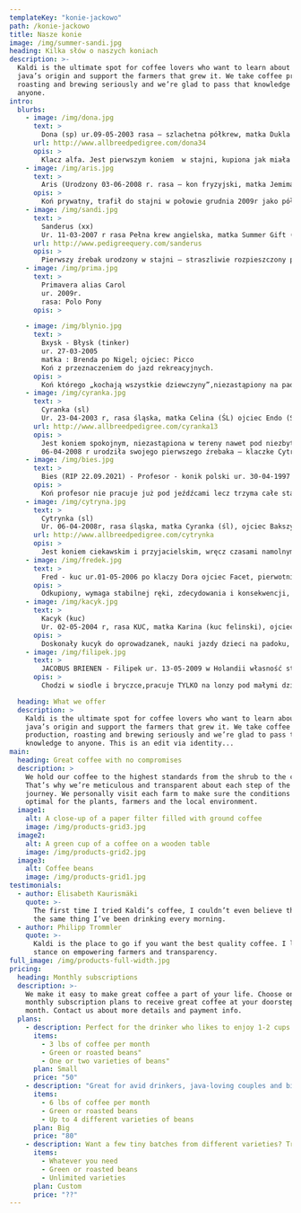 ```yaml
---
templateKey: "konie-jackowo"
path: /konie-jackowo
title: Nasze konie
image: /img/summer-sandi.jpg
heading: Kilka słów o naszych koniach
description: >-
  Kaldi is the ultimate spot for coffee lovers who want to learn about their
  java’s origin and support the farmers that grew it. We take coffee production,
  roasting and brewing seriously and we’re glad to pass that knowledge to
  anyone.
intro:
  blurbs:
    - image: /img/dona.jpg
      text: >
        Dona (sp) ur.09-05-2003 rasa – szlachetna półkrew, matka Dukla (młp) ojciec Emetic (sp) 163 cm w kłębie, bonitacja 78 punktów
      url: http://www.allbreedpedigree.com/dona34
      opis: >
        Klacz alfa. Jest pierwszym koniem  w stajni, kupiona jak miała 7 miesięcy, po złamaniu nadgarstka w wieku 10 miesięcy, nadaje się do nauki jazdy dla poczatkujących na padoku, w teren mogą na niej jeżdzic tylko zaawansowani jeźdźcy
    - image: /img/aris.jpg
      text: >
        Aris (Urodzony 03-06-2008 r. rasa – kon fryzyjski, matka Jemima fan breuningswack (fryz) ojciec Wobke 403 (fryz), około 165 cm w kłębie, ogier
      opis: >
        Koń prywatny, trafił do stajni w połowie grudnia 2009r jako półtoraroczny źrebak, najlepszy przyjaciel Sanderusa. Bardzo miły i łagodny w obsłudze. Chodzi pod siodłem, ale wymaga stanowczości i konsekwencji. Uwielbia wykonywać różne sztuczki
    - image: /img/sandi.jpg
      text: >
        Sanderus (xx)
        Ur. 11-03-2007 r rasa Pełna krew angielska, matka Summer Gift (xx), ojciec Zarewitsch (xx), ma około 162 cm w kłębie
      url: http://www.pedigreequery.com/sanderus
      opis: >
        Pierwszy źrebak urodzony w stajni – straszliwie rozpieszczony przez właścicieli, a w szczególności przez p.Jacka. Pod siodłem chodzi samodzielnie lub z najlepszym przyjacielem – Arisem, choć bywa że toleruje Błyska i Kacyka.
    - image: /img/prima.jpg
      text: >
        Primavera alias Carol
        ur. 2009r.
        rasa: Polo Pony
      opis: >

    - image: /img/blynio.jpg
      text: >
        Bxysk - Błysk (tinker)
        ur. 27-03-2005
        matka : Brenda po Nigel; ojciec: Picco 
        Koń z przeznaczeniem do jazd rekreacyjnych.
      opis: >
        Koń którego „kochają wszystkie dziewczyny”,niezastąpiony na padoku i w terenach, troche leniwy jeśli ma niepewnego i niezdecydowanego jeźdźca. Posiada własne grono wielbicielek na fb.
    - image: /img/cyranka.jpg
      text: >
        Cyranka (sl)
        Ur. 23-04-2003 r, rasa śląska, matka Celina (ŚL) ojciec Endo (Śl), ma 164 cm w kłębie, bonitacja 80 punktów rodowód dostępny na stronie
      url: http://www.allbreedpedigree.com/cyranka13
      opis: >
        Jest koniem spokojnym, niezastąpiona w tereny nawet pod niezbyt doświadczonymi jeźdźcami, nie lubi pracować na lonży na padoku i zgrzyta przeraźliwie zębami. Niczego się nie boi, jak nie może przejść bierze wszystko taranem.
        06-04-2008 r urodziła swojego pierwszego źrebaka – klaczke Cytrynkę
    - image: /img/bies.jpg
      text: >
        Bies (RIP 22.09.2021) - Profesor - konik polski ur. 30-04-1997 po klaczy Bielinka po Turkus, ojciec Hades, własność stajni od 28-09-2015. 134cm w kłębie. 
      opis: >
        Koń profesor nie pracuje już pod jeźdźcami lecz trzyma całe stado w kupie:) Uwielbia przeciągać lonżujących i zwiewac na koniec padoku, Przytulanka dla dzieci i nie tylko Jego karierę sportową mozesz znależć na youtubie, był ogierem kryjącym  do 2009 r
    - image: /img/cytryna.jpg
      text: >
        Cytrynka (sl)
        Ur. 06-04-2008r, rasa śląska, matka Cyranka (śl), ojciec Bakszysz (śl), ma ok. 162 cm w kłęcie
      url: http://www.allbreedpedigree.com/cytrynka
      opis: >
        Jest koniem ciekawskim i przyjacielskim, wręcz czasami namolnym, jeśli coś się jej nie podoba, zgrzyta zębami jak mamusia.
    - image: /img/fredek.jpg
      text: >
        Fred - kuc ur.01-05-2006 po klaczy Dora ojciec Facet, pierwotnie koń w pensjonacie, od 03-09-2016 własność stajni, 130 cm w kłębie
      opis: >
        Odkupiony, wymaga stabilnej ręki, zdecydowania i konsekwencji, najlepszy "przyjaciel" Kacyka w ucieczkach na padoku jeśli dziecko nad nim nie panuje, uwielbia kąpać się zarówno w Wiśle jak i w błotku.
    - image: /img/kacyk.jpg
      text: >
        Kacyk (kuc)
        Ur. 02-05-2004 r, rasa KUC, matka Karina (kuc felinski), ojciec Intruz (wlkp), ma około 130 cm w kłębie, wałach
      opis: >
        Doskonały kucyk do oprowadzanek, nauki jazdy dzieci na padoku, w terenie dla średniozaawansowanych jeźdźców – uwielbia się ścigać. Pieszczoch, uwielbia łakocie a w szczególności marchewkę i zrobi dla nich wszystko. Jest niezbyt płochliwy i ufa człowiwekowi. Boi się wystrzałów i grzmotów burzy.
    - image: /img/filipek.jpg
      text: >
        JACOBUS BRIENEN - Filipek ur. 13-05-2009 w Holandii własność stajni od 01-10-2015 r. 95cm w kłębie.
      opis: >
        Chodzi w siodle i bryczce,pracuje TYLKO na lonzy pod małymi dziećmi

  heading: What we offer
  description: >
    Kaldi is the ultimate spot for coffee lovers who want to learn about their
    java’s origin and support the farmers that grew it. We take coffee
    production, roasting and brewing seriously and we’re glad to pass that
    knowledge to anyone. This is an edit via identity...
main:
  heading: Great coffee with no compromises
  description: >
    We hold our coffee to the highest standards from the shrub to the cup.
    That’s why we’re meticulous and transparent about each step of the coffee’s
    journey. We personally visit each farm to make sure the conditions are
    optimal for the plants, farmers and the local environment.
  image1:
    alt: A close-up of a paper filter filled with ground coffee
    image: /img/products-grid3.jpg
  image2:
    alt: A green cup of a coffee on a wooden table
    image: /img/products-grid2.jpg
  image3:
    alt: Coffee beans
    image: /img/products-grid1.jpg
testimonials:
  - author: Elisabeth Kaurismäki
    quote: >-
      The first time I tried Kaldi’s coffee, I couldn’t even believe that was
      the same thing I’ve been drinking every morning.
  - author: Philipp Trommler
    quote: >-
      Kaldi is the place to go if you want the best quality coffee. I love their
      stance on empowering farmers and transparency.
full_image: /img/products-full-width.jpg
pricing:
  heading: Monthly subscriptions
  description: >-
    We make it easy to make great coffee a part of your life. Choose one of our
    monthly subscription plans to receive great coffee at your doorstep each
    month. Contact us about more details and payment info.
  plans:
    - description: Perfect for the drinker who likes to enjoy 1-2 cups per day.
      items:
        - 3 lbs of coffee per month
        - Green or roasted beans"
        - One or two varieties of beans"
      plan: Small
      price: "50"
    - description: "Great for avid drinkers, java-loving couples and bigger crowds"
      items:
        - 6 lbs of coffee per month
        - Green or roasted beans
        - Up to 4 different varieties of beans
      plan: Big
      price: "80"
    - description: Want a few tiny batches from different varieties? Try our custom plan
      items:
        - Whatever you need
        - Green or roasted beans
        - Unlimited varieties
      plan: Custom
      price: "??"
---
```

